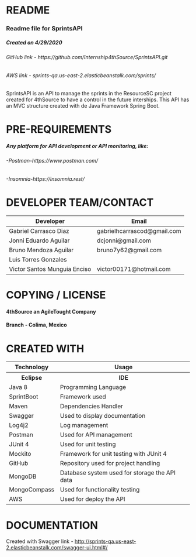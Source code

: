 # README
	
<h3>Readme file for SprintsAPI</h3>
<h5>Created on 4/29/2020</h5>
<h6>GitHub link - https://github.com/Internship4thSource/SprintsAPI.git</h6>
<h6>AWS link - sprints-qa.us-east-2.elasticbeanstalk.com/sprints/</h6>

<p>SprintsAPI is an API to manage the sprints in the ResourceSC project created
for 4thSource to have a control in the future interships. This API has an MVC 
structure created with de Java Framework Spring Boot.</p>

# PRE-REQUIREMENTS

<h5>Any platform for API development or API monitoring, like:</h5>
<h6>-Postman-https://www.postman.com/</h6>
<h6>-Insomnia-https://insomnia.rest/</h6>

# DEVELOPER TEAM/CONTACT

<table summary="SprintsAPI developers">
  <thead>
    <tr>
      <th scope="col">Developer</th>
      <th scope="col">Email</th>
    </tr>
  </thead>
  <tbody>
	  <tr>
		<td>Gabriel Carrasco Diaz</td>
      		<td>gabrielhcarrascod@gmail.com</td>
	  </tr>
	  <tr>
		  <td>Jonni Eduardo Aguilar</td>
		  <td>dcjonni@gmail.com</td>
	  </tr>
	  <tr>
		  <td>Bruno Mendoza Aguilar</td>
		  <td>bruno7y62@gmail.com</td>
	  </tr>
	  <tr>
		  <td>Luis Torres Gonzales</td>
		  <td></td>
	  </tr>
	  <tr>
		  <td>Victor Santos Munguia Enciso</td>
		  <td>victor00171@hotmail.com</td>
	  </tr>
  </tbody>
</table>

# COPYING / LICENSE

<h4>4thSource an AgileTought Company</h4>
<h4>Branch - Colima, Mexico</h4>

# CREATED WITH

<table>
  <thead>
    <tr>
      <th scope="col">Technology</th>
      <th scope="col">Usage</th>
    </tr>
  </thead>
<tbody>
  <tr>
    <th>Eclipse</th>
    <th>IDE</th>
  </tr>
  <tr>
    <td>Java 8</td>
    <td>Programming Language</td>
  </tr>
  <tr>
    <td>SprintBoot</td>
    <td>Framework used</td>
  </tr>
  <tr>
    <td>Maven</td>
    <td>Dependencies Handler</td>
  </tr>
  <tr>
    <td>Swagger</td>
    <td>Used to display documentation</td>
  </tr>
  <tr>
    <td>Log4j2</td>
    <td>Log management</td>
  </tr>
  <tr>
    <td>Postman</td>
    <td>Used for API management</td>
  </tr>
  <tr>
    <td>JUnit 4</td>
    <td>Used for unit testing</td>
  </tr>
  <tr>
    <td>Mockito</td>
    <td>Framework for unit testing with JUnit 4</td>
  </tr>
  <tr>
    <td>GitHub</td>
    <td>Repository used for project handling</td>
  </tr>
  <tr>
    <td>MongoDB</td>
    <td>Database system used for storage the API data</td>
  </tr>
  <tr>
    <td>MongoCompass</td>
    <td>Used for functionality testing</td>
  </tr>
  <tr>
    <td>AWS</td>
    <td>Used for deploy the API</td>
  </tr>
</tbody>
</table>

# DOCUMENTATION

Created with Swagger
link - http://sprints-qa.us-east-2.elasticbeanstalk.com/swagger-ui.html#/
